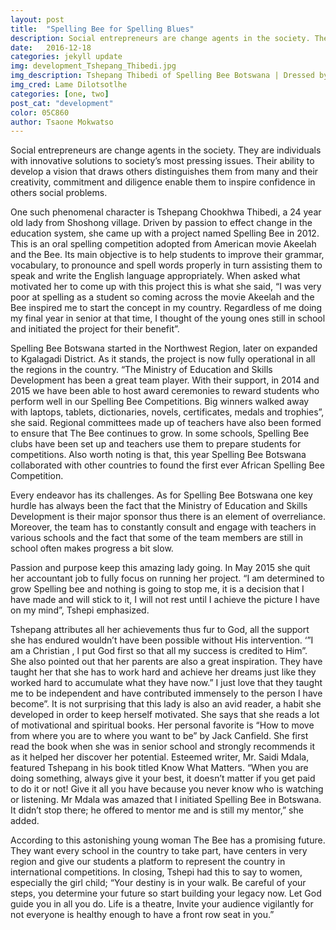 ```yaml
---
layout: post
title:  "Spelling Bee for Spelling Blues"
description: Social entrepreneurs are change agents in the society. They are individuals with innovative solutions to society’s most pressing issues. Their ability to develop a vision that draws others distinguishes them from many and their creativity, commitment and diligence enable them to inspire confidence in others social problems.
date:   2016-12-18
categories: jekyll update
img: development_Tshepang_Thibedi.jpg
img_description: Tshepang Thibedi of Spelling Bee Botswana | Dressed by LT Peculiar Couture
img_cred: Lame Dilotsotlhe
categories: [one, two]
post_cat: "development"
color: 05C860
author: Tsaone Mokwatso
---
```

Social entrepreneurs are change agents in the society. They are individuals with innovative solutions to society’s most pressing issues. Their ability to develop a vision that draws others distinguishes them from many and their creativity, commitment and diligence enable them to inspire confidence in others social problems.

One such phenomenal character is Tshepang Chookhwa Thibedi, a 24 year old lady from Shoshong village.  Driven by passion to effect change in the education system, she came up with a project named Spelling Bee in 2012. This is an oral spelling competition adopted from American movie Akeelah and the Bee. Its main objective is to help students to improve their grammar, vocabulary, to pronounce and spell words properly in turn assisting them to speak and write the English language appropriately. When asked what motivated her to come up with this project this is what she said, “I was very poor at spelling as a student  so coming across the movie Akeelah and the Bee inspired me to start the concept in my country. Regardless of me doing my final year in senior at that time, I thought of the young ones still in school and initiated the project for their benefit”.

Spelling Bee Botswana started in the Northwest Region, later on expanded to Kgalagadi District. As it stands, the project is now fully operational in all the regions in the country. “The Ministry of Education and Skills Development has been a great team player. With their support, in 2014 and 2015 we have been able to host award ceremonies to reward students who perform well in our Spelling Bee Competitions. Big winners walked away with laptops, tablets, dictionaries, novels, certificates, medals and trophies”, she said. Regional committees made up of teachers have also been formed to ensure that The Bee continues to grow. In some schools, Spelling Bee clubs have been set up and teachers use them to prepare students for competitions. Also worth noting is that, this year Spelling Bee Botswana collaborated with other countries to found the first ever African Spelling Bee Competition.

Every endeavor has its challenges. As for Spelling Bee Botswana one key hurdle has always been the fact that the Ministry of Education and Skills Development is their major sponsor thus there is an element of overreliance. Moreover, the team has to constantly consult and engage with teachers in various schools and the fact that some of the team members are still in school often makes progress a bit slow.

Passion and purpose keep this amazing lady going. In May 2015 she quit her accountant job to fully focus on running her project.  “I am determined to grow Spelling bee and nothing is going to stop me, it is a decision that I have made and will stick to it, I will not rest until I achieve the picture I have on my mind”, Tshepi emphasized.

Tshepang attributes all her achievements thus fur to God, all the support she has endured wouldn’t have been possible without His intervention.  ‘”I am a Christian , I put God first so that all my success is credited to Him”.  She also pointed out that her parents are also a great inspiration. They have taught her that she has to work hard and achieve her dreams just like they worked hard to accumulate what they have now.” I just love that they taught me to be independent and have contributed immensely to the person I have become”. 
It is not surprising that this lady is also an avid reader, a habit she developed in order to keep herself motivated. She says that she reads a lot of motivational and spiritual books. Her personal favorite is “How to move from where you are to where you want to be” by Jack Canfield. She first read the book when she was in senior school and strongly recommends it as it helped her discover her potential. Esteemed writer, Mr. Saidi Mdala, featured Tshepang in his book titled Know What Matters. “When you are doing something, always give it your best, it doesn’t matter if you get paid to do it or not! Give it all you have because you never know who is watching or listening. Mr Mdala was amazed that I initiated Spelling Bee in Botswana. It didn’t stop there; he offered to mentor me and is still my mentor,” she added.

According to this astonishing young woman The Bee has a promising future. They want every school in the country to take part, have centers in very region and give our students a platform to represent the country in international competitions.  In closing, Tshepi had this to say to women, especially the girl child; “Your destiny is in your walk. Be careful of your steps, you determine your future so start building your legacy now. Let God guide you in all you do.  Life is a theatre, Invite your audience vigilantly for not everyone is healthy enough to have a front row seat in you.”